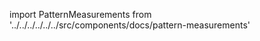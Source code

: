 
import PatternMeasurements from '../../../../../../src/components/docs/pattern-measurements'

<PatternMeasurements pattern='breanna' />

